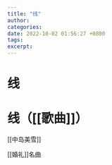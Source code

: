 ```yaml
---
title: "线"
author: 
categories: 
date: 2022-10-02 01:56:27 +0800
tags: 
excerpt: 
---
```







# 线







# 线（[[歌曲]]）


[[中岛美雪]]


[[婚礼]]名曲







